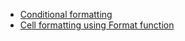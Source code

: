* [Conditional formatting](https://github.com/Profitbase/PowerBI-visuals-FinancialReportingMatrix/wiki/Conditional-formatting)
* [Cell formatting using Format function](https://github.com/Profitbase/PowerBI-visuals-FinancialReportingMatrix/wiki/Cell-formatting-using-Format-function)
